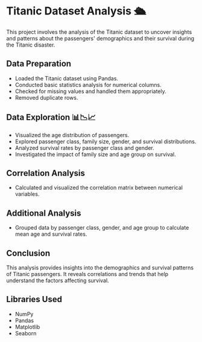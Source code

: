 # Titanic Dataset Analysis 🛳️

This project involves the analysis of the Titanic dataset to uncover insights and patterns about the passengers' demographics and their survival during the Titanic disaster.

## Data Preparation

- Loaded the Titanic dataset using Pandas.
- Conducted basic statistics analysis for numerical columns.
- Checked for missing values and handled them appropriately.
- Removed duplicate rows.

## Data Exploration 📊📉📈

- Visualized the age distribution of passengers.
- Explored passenger class, family size, gender, and survival distributions.
- Analyzed survival rates by passenger class and gender.
- Investigated the impact of family size and age group on survival.

## Correlation Analysis

- Calculated and visualized the correlation matrix between numerical variables.

## Additional Analysis

- Grouped data by passenger class, gender, and age group to calculate mean age and survival rates.

## Conclusion

This analysis provides insights into the demographics and survival patterns of Titanic passengers. It reveals correlations and trends that help understand the factors affecting survival.

## Libraries Used

- NumPy
- Pandas
- Matplotlib
- Seaborn


